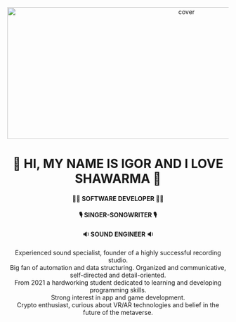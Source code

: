 <div align="center">
<img width="800pxl" height = "300pxl" src="https://media4.giphy.com/media/lovPEehUzdQRi1bgKk/giphy.gif?cid=6c09b952frrbu9kcwkj0c5562ms9w2n35h8kkihqfw2ag1cw&rid=giphy.gif&ct=s?h=257&la=en&w=759&hash=7EDF5B29736E43CAB153AEA504773656C3230C43" alt="cover" />
</div>

<div align="center">
<h1><b>🌯 HI, MY NAME IS IGOR AND I LOVE SHAWARMA 🌯</b></h1>
</div>
 </b>
<div align="center">
<h4><b>👨‍💻 SOFTWARE DEVELOPER 👨‍💻</b></h4>
</div>
<div align="center">
<h4><b>🎙️ SINGER-SONGWRITER 🎙️</b></h4>
</div>
<div align="center">
<h4><b>🔉 SOUND ENGINEER 🔉</b></h4>
</div>




<div align="center">
Experienced sound specialist, founder of a highly successful recording studio. <br>
  Big fan of automation and data structuring. Organized and communicative, self-directed and detail-oriented. <br>
  From 2021 a hardworking student dedicated to learning and developing programming skills. <br>
  Strong interest in app and game development. <br>
  Crypto enthusiast, curious about VR/AR technologies and belief in the future of the metaverse. <br>
</div>
